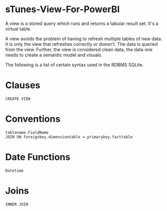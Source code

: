 # sTunes-View-For-PowerBI

A view is a stored query which runs and returns a tabular result set. It's a virtual table. 

A view avoids the problem of having to refresh multiple tables of new data. It is only the view that refreshes correctly or doesn't. The data is queried from the view. Further, the view is considered clean data, the data one needs to create a semantic model and visuals. 

The following is a list of certain syntax used in the RDBMS SQLite. 

# Clauses
    CREATE VIEW
# Conventions
    tablename.FieldName
    JOIN ON foreignkey.dimensiontable = primarykey.facttable
# Date Functions
    Datetime
# Joins
    INNER JOIN
